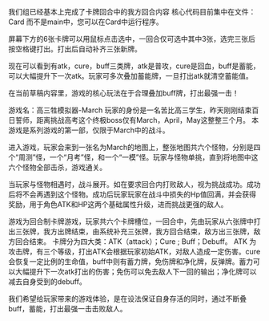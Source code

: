 我们组已经基本上完成了卡牌回合中的我方回合内容
核心代码目前集中在文件：Card 而不是main中，您可以在Card中运行程序。

屏幕下方的6张卡牌可以用鼠标点击选中，一回合仅可选中其中3张，选完三张后按空格键打出。打出后自动补齐三张新牌。

现在可以看到有atk，cure，buff三类牌，atk是普攻，cure是回血，buff是蓄能，可以大幅提升下一次atk。玩家可多次叠加蓄能牌，一旦打出atk就清空蓄能值。

在当前草稿内容里，游戏的核心玩法在于合理叠加buff牌，打出最强一击！




游戏名：高三牲模拟器-March
玩家的身份是一名苦比高三学生，昨天刚刚结束百日誓师，距离挑战高考这个终极boss仅有March，April，May这整整三个月。
本游戏是系列游戏的第一部，仅限于March中的战斗。

进入游戏，玩家会来到一张名为March的地图上，整张地图共六个怪物，分别是四个“周测”怪，一个“月考”怪，和一个“一模”怪。玩家与怪物单挑，直到将地图中这六个怪物全部击杀，游戏通关。

当玩家与怪物相遇时，战斗展开。如在要求回合内打败敌人，视为挑战成功。成功后将不会再遇到这个怪物。成功后玩家玩家在战斗中损失的Hp值回满，并会获得奖励，用于角色ATK和HP这两个基础属性升级，进而挑战更强的敌人。

游戏为回合制卡牌游戏，玩家共六个卡牌槽位，一回合中，先由玩家从六张牌中打出三张牌，我方出牌结束，由系统补充三张牌，我方回合结束，敌方出三张牌，敌方回合结束。
卡牌分为四大类：ATK（attack）；Cure ; Buff；Debuff。
ATK 为攻击牌，有三个等级，打出ATK会根据玩家初始ATK，对敌人造成一定伤害。cure会恢复一定比例的生命值，buff中则有蓄力牌，免伤牌和净化牌，反弹牌。蓄力可以大幅提升下一次atk打出的伤害；免伤可以免去敌人下一回的输出；净化牌可以减去自身受到的debuff。

我们希望给玩家带来的游戏体验，是在设法保证自身存活的同时，通过不断叠buff，蓄能，打出最强一击击败敌人。